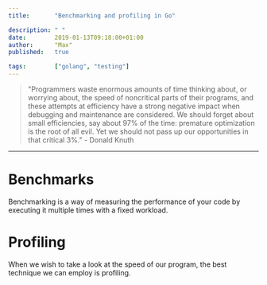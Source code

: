 ```yaml
---
title:       "Benchmarking and profiling in Go"

description: " "
date:        2019-01-13T09:18:00+01:00
author:      "Max"
published:   true

tags:        ["golang", "testing"]
---
```


> "Programmers waste enormous amounts of time thinking about, or worrying about, the speed of noncritical parts of their programs, and these attempts at efficiency have a strong negative impact when debugging and maintenance are considered. We should forget about small efficiencies, say about 97% of the time: premature optimization is the root of all evil. Yet we should not pass up our opportunities in that critical 3%." - Donald Knuth

---

# Benchmarks

Benchmarking is a way of measuring the performance of your code by executing it multiple times with a fixed workload.

# Profiling

When we wish to take a look at the speed of our program, the best technique we can employ is profiling.
